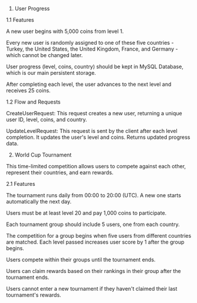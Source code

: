 1. User Progress 

1.1 Features

A new user begins with 5,000 coins from level 1.

Every new user is randomly assigned to one of these five countries - Turkey, the United
States, the United Kingdom, France, and Germany - which cannot be changed later.

User progress (level, coins, country) should be kept in MySQL Database, which is our main
persistent storage.

After completing each level, the user advances to the next level and receives 25 coins.

1.2 Flow and Requests

CreateUserRequest: This request creates a new user, returning a unique user ID, level, coins, and country.

UpdateLevelRequest: This request is sent by the client after each level completion. It updates the user's level and coins. Returns updated progress data.

2. World Cup Tournament

This time-limited competition allows users to compete against each other, represent their countries, and earn rewards.

2.1 Features

The tournament runs daily from 00:00 to 20:00 (UTC). A new one starts automatically the next day.

Users must be at least level 20 and pay 1,000 coins to participate.

Each tournament group should include 5 users, one from each country.

The competition for a group begins when five users from different countries are matched. Each level passed increases user score by 1 after the group begins.

Users compete within their groups until the tournament ends.

Users can claim rewards based on their rankings in their group after the tournament
ends.

Users cannot enter a new tournament if they haven't claimed their last tournament's
rewards.
